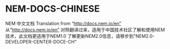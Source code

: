 # NEM-DOCS-CHINESE
NEM 中文文档
Translation from “http://docs.nem.io/en”  
从“http://docs.nem.io/en” 对照翻译过来，适用于中国技术社区了解和使用NEM技术，此文档更适用于NEM1.0
了解更新NEM2.0信息，请移步到"NEM2.0-DEVELOPER-CENTER-DOCE-CH"
